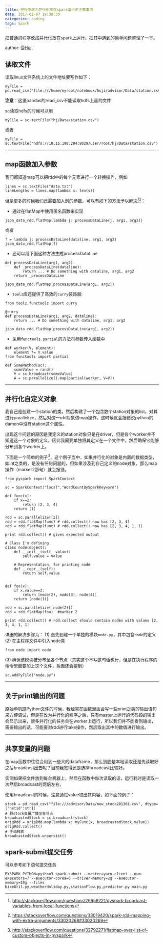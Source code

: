 ```yaml
---
title: 把程序改为并行化放在spark运行的注意事项
date: 2017-02-07 19:38:30
categories: coding
tags: Spark
---
```


把普通的程序改成并行化放在spark上运行，把其中遇到的简单问题整理了一下。

<!--more-->

author: [@Huji][1]


## 读取文件

读取linux文件系统上的文件地址要写作如下：
```
myFile = pd.read_csv("file:///home/myroot/notebook/huji/advisor/Data/station.csv")
```
**注意**：这里pandas的read_csv不能读取hdfs上面的文件

sc读取hdfs的时候可以用
```
myFile = sc.textFile("hj/Data/station.csv")
```
或者
```
myFile = sc.textFile("hdfs://10.15.198.204:8020/user/root/hj/Data/station.csv")
```


----------


## map函数加入参数

我们都知道map可以把rdd中的每个元素进行一个转换操作，例如
```
lines = sc.textFile("data.txt")
lineLengths = lines.map(lambda s: len(s))
```
但是更多的时候我们还需要加入别的参数，可以有如下的方法予以解决[^stack1][^stack2]：

- 通过在flatMap中使用匿名函数来实现

```
json_data_rdd.flatMap(lambda j: processDataLine(j, arg1, arg2))
```
或者
```
f = lambda j: processDataLine(dataline, arg1, arg2)
json_data_rdd.flatMap(f)
```

- 还可以用下面这种方法生成processDataLine
```
def processDataLine(arg1, arg2):
    def _processDataLine(dataline):
        return ... # Do something with dataline, arg1, arg2
    return _processDataLine

json_data_rdd.flatMap(processDataLine(arg1, arg2))
```

- `toolz`库还提供了高效的`curry`装饰器:

```
from toolz.functoolz import curry

@curry
def processDataLine(arg1, arg2, dataline): 
    return ... # Do something with dataline, arg1, arg2

json_data_rdd.flatMap(processDataLine(arg1, arg2))
```

- 采用`functools.partial`的方法将参数传入函数中
```
def worker(V, element):
    element *= V.value
from functools import partial

def SomeMethod(sc):
    someValue = rand()
    V = sc.broadcast(someValue)
    A = sc.parallelize().map(partial(worker, V=V))
```


----------

## 并行化自定义对象

我自己是创建一个station的类，然后构建了一个包含数个station对象的list，对其进行parallelize，然后对这一rdd对象做map操作，这时候就会报错说python的damon中没有station这个属性。

出现这个问题的原因是我定义的station对象只是在driver，但是各个worker并不知道这一个对象的定义，因此我需要单独将其定义在一个文件中，然后确保它能够分布到各个worker上。

下面是一个简单的例子[^stack3]，这个例子当中，如果并行化的对象是内置的数据类型，如int之类的，是没有任何问题的，但如果涉及到自己定义的node对象，那么map操作（marker2那句）就会报错。

```
from pyspark import SparkContext 

sc = SparkContext("local","WordCountBySparkKeyword")

def func(x):
    if x==2:
        return [2, 3, 4]
    return [1]

rdd = sc.parallelize([2])
rdd = rdd.flatMap(func) # rdd.collect() now has [2, 3, 4]
rdd = rdd.flatMap(func) # rdd.collect() now has [2, 3, 4, 1, 1]

print rdd.collect() # gives expected output

# Class I'm defining
class node(object):
    def __init__(self, value):
        self.value = value

    # Representation, for printing node
    def __repr__(self):
        return self.value


def foo(x):
    if x.value==2:
        return [node(2), node(3), node(4)]
    return [node(1)]

rdd = sc.parallelize([node(2)])
rdd = rdd.flatMap(foo)  #marker 2

print rdd.collect() # rdd.collect should contain nodes with values [2, 3, 4, 1, 1]
```

详细的解决步骤为：
(1) 首先创建一个单独的模块`node.py`，其中包含`node`的定义
(2) 在主程序文件中引入node类
```
from node import node
```
(3) 确保该模块被分布至各个节点（其实这个不写这句话也行，但是在执行程序的命令里面要加上这个文件，后面还会提到）
```
sc.addPyFile("node.py")
```


----------
## 关于print输出的问题

原始单机跑Python文件的时候，我经常在函数里面会写一些print之类的输出语句来方便调试，但是在改为并行化的程序之后，只有master上运行的代码段的输出会显示出来，很多并行化的任务会在worker上运行，所以我们并不能看到输出，需要输出的话，可能要对rdd进行take操作，然后取出其中的数值进行输出。


----------
## 共享变量的问题

在map函数中往往会用到一些大的dataframe，那么到底是本地读取还是先读取好之后broadcast出去呢？目前我觉得还是选择broadcast比较好。

实测如果把文件放到每台机器上，然后在函数中每次读取的话，运行耗时是读取一次然后broadcast的两倍左右。

使用broadcast的时候，注意通过value取出其内容，如下面的例子：

```
stock = pd.read_csv("file:///advisor/Data/new_stock201301.csv", dtype={'netid':str})
# 将stock变量广播至各节点
broadcastedStock = sc.broadcast(stock)
origRdd = origRdd.map(lambda x: myFunc(x, broadcastedStock.value))
origRdd.collect()
# 手动释放
broadcastedStock.unpersist()
```
## spark-submit提交任务

可以参考如下语句提交任务
```
PYSPARK_PYTHON=python3 spark-submit --master=yarn-client --num-executors=7 --executor-cores=6 --driver-memory=2g --executor-memory=10g --files bikeUtil.py,weatherHoliday.py,stationFlow.py,predictor.py main.py
```

[^stack1]: http://stackoverflow.com/questions/26959221/pyspark-broadcast-variables-from-local-functions

[^stack2]: https://stackoverflow.com/questions/33019420/spark-rdd-mapping-with-extra-arguments/33020269#33020269

[^stack3]: http://stackoverflow.com/questions/32792271/flatmap-over-list-of-custom-objects-in-pyspark


  [1]: https://hujichn.github.io/